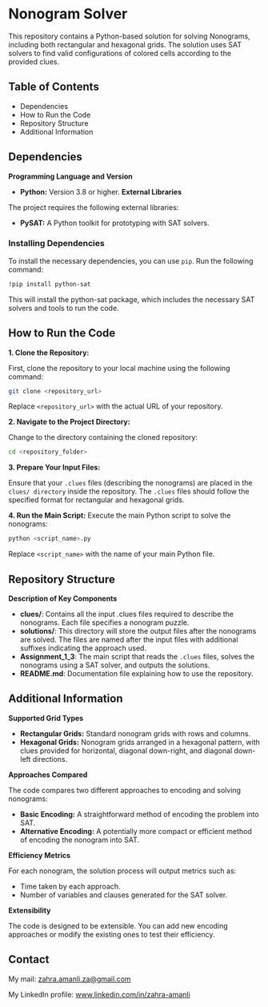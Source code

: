 # Nonogram Solver

This repository contains a Python-based solution for solving Nonograms, including both rectangular and hexagonal grids. The solution uses SAT solvers to find valid configurations of colored cells according to the provided clues.

## Table of Contents
- Dependencies
- How to Run the Code
- Repository Structure
- Additional Information

## Dependencies
**Programming Language and Version**
- **Python:** Version 3.8 or higher.
**External Libraries**

The project requires the following external libraries:
- **PySAT:** A Python toolkit for prototyping with SAT solvers.

### Installing Dependencies

To install the necessary dependencies, you can use `pip`. Run the following command:

```bash
!pip install python-sat
```
This will install the python-sat package, which includes the necessary SAT solvers and tools to run the code.


## How to Run the Code

**1. Clone the Repository:** 

First, clone the repository to your local machine using the following command:
```bash
git clone <repository_url>

```
Replace `<repository_url>` with the actual URL of your repository.

**2. Navigate to the Project Directory:** 

Change to the directory containing the cloned repository:

```bash
cd <repository_folder>

```
**3. Prepare Your Input Files:**

Ensure that your `.clues` files (describing the nonograms) are placed in the `clues/ directory`   inside the repository. The `.clues` files should follow the specified format for rectangular and hexagonal grids.

**4. Run the Main Script:**
Execute the main Python script to solve the nonograms:

```bash
python <script_name>.py
```
Replace `<script_name>` with the name of your main Python file.


## Repository Structure

**Description of Key Components**

- **clues/**: Contains all the input .clues files required to describe the nonograms. Each file specifies a nonogram puzzle.
- **solutions/**: This directory will store the output files after the nonograms are solved. The files are named after the input files with additional suffixes indicating the approach used.
- **Assignment_1_3**: The main script that reads the `.clues` files, solves the nonograms using a SAT solver, and outputs the solutions.
- **README.md**: Documentation file explaining how to use the repository.

## Additional Information

**Supported Grid Types**
- **Rectangular Grids:** Standard nonogram grids with rows and columns.
- **Hexagonal Grids:** Nonogram grids arranged in a hexagonal pattern, with clues provided for horizontal, diagonal down-right, and diagonal down-left directions.

**Approaches Compared**

The code compares two different approaches to encoding and solving nonograms:

- **Basic Encoding:** A straightforward method of encoding the problem into SAT.
- **Alternative Encoding:** A potentially more compact or efficient method of encoding the nonogram into SAT.

**Efficiency Metrics**

For each nonogram, the solution process will output metrics such as:

- Time taken by each approach.
- Number of variables and clauses generated for the SAT solver.

**Extensibility**

The code is designed to be extensible. You can add new encoding approaches or modify the existing ones to test their efficiency.


## Contact
My mail: zahra.amanli.za@gmail.com

My LinkedIn profile: www.linkedin.com/in/zahra-amanli 





